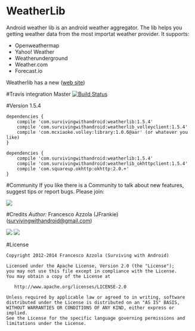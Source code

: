 WeatherLib
==========

Android weather lib is an android weather aggregator.
The lib helps you getting weather data from the most importat weather provider.
It supports:

* Openweathermap
* Yahoo! Weather
* Weatherunderground
* Weather.com
* Forecast.io

Weatherlib has a  new ([web site](http://survivingwithandroid.github.io/WeatherLib/))


#Travis integration
Master [![Build Status](https://travis-ci.org/survivingwithandroid/WeatherLib.svg?branch=master)](https://travis-ci.org/survivingwithandroid/WeatherLib)

#Version
1.5.4

```
dependencies {					
	compile 'com.survivingwithandroid:weatherlib:1.5.4'
	compile 'com.survivingwithandroid:weatherlib_volleyclient:1.5.4'
	compile 'com.mcxiaoke.volley:library:1.0.6@aar' (or whatever you like)
}
```

```
dependencies {					
	compile 'com.survivingwithandroid:weatherlib:1.5.4'
	compile 'com.survivingwithandroid:weatherlib_okhttpclient:1.5.4'
	compile 'com.squareup.okhttp:okhttp:2.0.+'
}
```

#Community
If you like there is a Community to talk about new features, suggest tips or report bugs. Please join:

[![](http://4.bp.blogspot.com/-Bfh2unbdc84/UcGqVJKdMwI/AAAAAAAAAOc/W4kGiTU-fYk/s1600/google_plus_58.png)](https://plus.google.com/communities/117946761543584564970)

#Credits 
*Author:* Francesco Azzola (JFrankie) ([survivingwithandroid@gmail.com](mailto:survivingwithandroid@gmail.com))

[![](http://4.bp.blogspot.com/-Bfh2unbdc84/UcGqVJKdMwI/AAAAAAAAAOc/W4kGiTU-fYk/s1600/google_plus_58.png)](http://www.google.com/+FrancescoAzzola)  [![](http://3.bp.blogspot.com/-_JSQStno9N8/UcGWEW7V9AI/AAAAAAAAAOM/_qFVUjIaySg/s1600/linkedin.png)](http://it.linkedin.com/in/francescoazzola)

#License
```
Copyright 2012-2014 Francesco Azzola (Surviving with Android)

Licensed under the Apache License, Version 2.0 (the "License");
you may not use this file except in compliance with the License.
You may obtain a copy of the License at

   http://www.apache.org/licenses/LICENSE-2.0

Unless required by applicable law or agreed to in writing, software
distributed under the License is distributed on an "AS IS" BASIS,
WITHOUT WARRANTIES OR CONDITIONS OF ANY KIND, either express or implied.
See the License for the specific language governing permissions and
limitations under the License.
```




